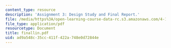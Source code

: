 ```yaml
---
content_type: resource
description: 'Assignment 3: Design Study and Final Report.'
file: /media/https%3A/open-learning-course-data-rc.s3.amazonaws.com/4-183-sustainable-design-and-technology-research-workshop-spring-2004/ad9a548c35cc411f422a748e0d72844e_finallin.pdf
file_type: application/pdf
resourcetype: Document
title: finallin.pdf
uid: ad9a548c-35cc-411f-422a-748e0d72844e
---
```

